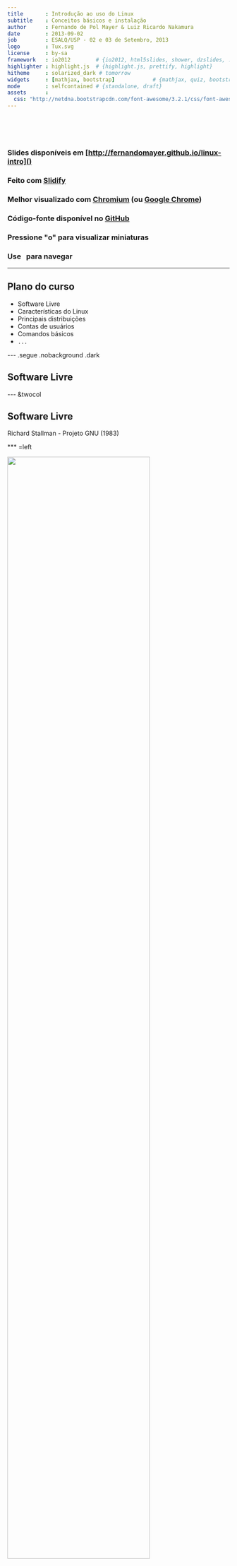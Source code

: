 ```yaml
---
title       : Introdução ao uso do Linux
subtitle    : Conceitos básicos e instalação
author      : Fernando de Pol Mayer & Luiz Ricardo Nakamura
date        : 2013-09-02
job         : ESALQ/USP - 02 e 03 de Setembro, 2013
logo        : Tux.svg
license     : by-sa
framework   : io2012        # {io2012, html5slides, shower, dzslides, ...}
highlighter : highlight.js  # {highlight.js, prettify, highlight}
hitheme     : solarized_dark # tomorrow
widgets     : [mathjax, bootstrap]            # {mathjax, quiz, bootstrap}
mode        : selfcontained # {standalone, draft}
assets      :
  css: "http://netdna.bootstrapcdn.com/font-awesome/3.2.1/css/font-awesome.css"
---
```


<!-- Algumas modificacoes necessarias enquanto o codigo do Slidify esta -->
<!-- em desenvolvimento -->
<!-- Para as marcacoes funcionarem -->
<style>
strong {
	font-weight: bold;
}
em {
	font-style: italic
}
</style>
<!-- FIM -->

<br><br><br>
### Slides disponíveis em [http://fernandomayer.github.io/linux-intro]()

### Feito com [Slidify](http://slidify.org)

### Melhor visualizado com [Chromium](http://www.chromium.org) (ou [Google Chrome](https://www.google.com/chrome))

### Código-fonte disponível no [GitHub](https://github.com/fernandomayer/linux-intro/tree/gh-pages)

### Pressione "o" para visualizar miniaturas

### Use <i class="icon-arrow-left"> &nbsp; </i><i class="icon-arrow-right"></i> para navegar

---

## Plano do curso

* Software Livre
* Características do Linux
* Principais distribuições
* Contas de usuários
* Comandos básicos
* `...`

--- .segue .nobackground .dark

## Software Livre

--- &twocol

## Software Livre

Richard Stallman - Projeto GNU (1983)

*** =left

<div class="centered">
<img src="assets/img/RMS.jpeg" width=80%/>
</div>

*** =right

<div class="centered">
<img src="assets/img/GNU.png" width=80%/>
</div>

--- &twocol

## Software Livre

Linus Torvalds - Linux (1991)

*** =left

<div class="centered">
<img src="assets/img/LT.jpeg" width=60%/>
</div>

*** =right

<div class="centered">
<img src="assets/img/Tux.svg" width=60%/>
</div>

--- &twocol

<br><br><br>
<center>
## GNU + Linux = GNU/Linux
</center>
<br><br>
*** =left

<div class="centered">
<img src="assets/img/GNU.png" width=60%/>
</div>

*** =right

<div class="centered">
<img src="assets/img/Tux.svg" width=60%/>
</div>

---

## Software Livre

### O que é software livre?

- Software que pode ser utilizado, estudado e modificado sem
    restrições
- Pode ser copiado e redistribuido (modificado ou não)
- A redistribuição tem uma única restrição: assegurar que os
    receptores tenham a mesma liberdade
- Para isso é necessário que os desenvolvedores (ou modificadores)
    disponibilizem o **código fonte**!

--- .segue bg:red

<i class="icon-unlock icon-4x pull-left icon-muted"></i>

<br><br><br>
## Atenção!
<br>
## Não confundir software **livre** com software **grátis**
<br>
## Livre como em “liberdade de expressão”, não grátis como “cerveja grátis”


---

## Software Livre

### Um software só é considerado livre quando é possível ter as 4 liberdades

0. Liberdade para usar o programa para qualquer propósito
1. Liberdade para estudar como o programa funciona, e modificá-lo para
    sua necessidade
2. Liberdade para redistribuir cópias (e ajudar o seu vizinho)
3. Liberdade para aprimorar o programa, e redistribuí-lo para que todos
    se beneficiem

---

## Software Livre

### Licenças livres

- GNU General Public License (GPL)
- BSD License
- Mozilla Public License
- MIT License
- Apache License

---

## Software Livre

### Exemplos de software livre que você já usa

- R!
- OpenOffice
- Firefox, Thunderbird
- Google Chrome (no Linux é Chromium)
- $\LaTeX$

---

## Software Livre

### Repositórios de software livre

- GitHub [http://github.com]()
- SourceForge [http://sourceforge.net]()
- Google Code [http://code.google.com]()

---

## Software Livre

### Quem usa software livre?

- Academia
- Indústria
- Governo
    - [http://www.softwarelivre.gov.br]()
    - [http://www.softwarepublico.gov.br]()
    - [https://www.serpro.gov.br]()

--- .segue bg:green
<br>
## Você!
<br>
## A internet e a WWW surgiram do mesmo movimento e princípios do software livre
<br>
## Hoje em dia a grande maioria dos sites usa o servidor Apache e banco de dados POSTGRES para funcionar

---

## Software Livre

### Vantagens do software livre

- Projetos colaborativos: pessoas com experiências e visões diferentes
    contribuem para o benefício comum
- Segurança: *Given enough eyeballs, all bugs are shallow*
- Qualidade: o que é melhor, 12 ou 1M desenvolvedores?
- Sem “caixa preta”: transparência
- Flexibilidade: você decide o que usar e quando usar
- E **também** é de graça!

---

## Software Livre

### Porque devo me importar?

- Por todas as vantagens acima
- Como cientistas
    - Devemos ser transparentes em nossas pesquisas
    - Temos que reportar aquilo que estamos fazendo
    - Temos que provar os resultados que obtemos
    - Nossa pesquisa tem que ser **reproduzível**

---

## Software Livre

### Ciência (Estatística) aberta

Um exemplo: [FOAS](http://www.foastat.org)
<br>
<div class="centered">
<img src="assets/img/foas.png" width=80%/>
</div>

--- .segue .nobackground .dark

## O Sistema Operacional GNU/Linux

--- #myslide

<script>
$('#myslide').on('slideenter', function(){
  $(this).find('article')
    .append('<iframe width="640" height="360" src="//www.youtube.com/embed/yVpbFMhOAwE?rel=0" frameborder="0" allowfullscreen></iframe>')
});
$('#myslide').on('slideleave', function(){
  $(this).find('iframe').remove();
});
</script>

---

## Sistema Operacional

- É um conjunto de programas que fazem a interface entre o usuário e o
  *hardware*
- Sua principal função é o gerenciamento de recursos e periféricos,
  interpretação de mensagens e execução de programas
- Um SO pode ser dividido em duas partes:
	- **Núcleo** ou **kernel** desempenha as funções vitais do sistema
        (baixo-nível) $\rightarrow$ **Linux**
	- **Concha** ou **Shell** é a interface entre o usuário e o
        kernel. Pode ser em um formato "cru" como a linha de comando ou
        mais amigável com janelas gráficas $\rightarrow$ **GNU**
- O conjunto de kernel Linux e dos programas GNU é o sistema operacional
  que chamamos de **GNU/Linux** (ou simplesmente Linux)


---

## Linux

<!-- ### Histórico -->
<!-- - **1969-1973** Ken Thompson e Dennis Ritchie (Bell Labs) $\rightarrow$ -->
<!--     Unix (fechado e caro) -->
<!-- - **1987** Andrew Stuart Tanenbaum $\rightarrow$ Minix (aberto) -->
<!-- - **1991** Linux Torvals $\rightarrow$ Linux -->

### Principais características

- Livre e desenvolvido voluntariamente por programadores experientes,
  hackers, e contribuidores espalhados ao redor do mundo
- Convive pacificamente com outros sistemas operacionais no mesmo
  computador (embora não seja a melhor opção...)
- Multitarefa e multiusuário
- Modular: carrega apenas o necessário e libera memória após a
  utilização
- Não há a necessidade de reiniciar o sistema após a modificar alguma
  configuração ou instalar programas (apenas na atualização de kernel)

---

## Linux

### Principais características

- Roda confortavelmente em sistemas de baixo desempenho (processadores
  antigos, pouca memória RAM)
- **Não é vulnerável à vírus!** Devido à separação de privilégios clara
    entre usuário e administrador, vírus possuem uma ação muito
    limitada, por isso são inúteis. (Esqueça o anti-vírus!)
- Suporte completo e nativo a diversos dispositivos de comunicação (USB,
  Bluetooth, ...)
	  - Raramente serão necessários drivers externos (com excessão de
        tecnologias muito novas)
- Os sistemas de arquivos usados pelo GNU/Linux (Ext3, reiserfs, ...)
  organizam os arquivos de forma inteligente evitando a
  **fragmentação**, tornando um poderoso sistema para aplicações
  exigentes e gravações intensivas. (Esqueça o desfragmentador!)

---

## Linux

### Distribuições do Linux

- Devido à sua liberdade, um grupo de pessoas, empresa ou
  organização pode decidir distribuir uma versão do Linux com diferentes
  características
	  - Facilidade de uso
	  - Foco em desempenho
	  - Agrupar programas de interesse (programação, edição gráfica,
        ...)
- Cada **distribuição** tem uma característica própria como o sistema de
  instalação, objetivo, ..., embora todas apresentem a mesma estrutura
  básica do Linux


---

### Distribuições do Linux

Veja [Distrowatch](http://distrowatch.com)

<div class="centered">
<img src="assets/img/linux_grafico.jpg" width=80%/>
</div>


--- .segue .nobackground .dark

## Ubuntu

---

## Ubuntu

### Origem

- Termo Africano para "humanidade para os outros"
- Uma distribuição Linux baseada na simplicidade, usabilidade e fácil
  instalação
- Baseado na distribuição **Debian**, e patrocinada pela empresa Canonical
- Hoje é mantida pela (ampla) comunidade, apoiada pela Canonical

---

## Ubuntu

### Características

- Novas versões lançadas a cada 6 meses (em maio e outubro)
	- Suporte (atualizações) mantido por 9 meses nas versões normais, e
      por 5 anos nas versões LTS (Long Term Support)
- Central de programas com mais de 40000 pacotes disponíveis (incluindo
  R, $\LaTeX$, $\ldots$)
- Funciona "Live": através de um pen-drive ou DVD, sem necessidade de
  instalação
- Diversos "sabores":
	- [Edubuntu](http://www.edubuntu.org)
	- [Xubuntu](http://www.xubuntu.org)
	- [Ubuntu GNOME](http://ubuntugnome.org)
	- [Ubuntu Studio](http://ubuntustudio.org)

---

## Linux

### GUIs (Graphical User Interface)

Diversas cascas (*shell*) existem para o Linux. Algumas das principais
são:
- [Gnome](http://www.gnome.org)
- [KDE](http://www.kde.org)
- [XFCE](http://www.xfce.org)
- [Unity](https://unity.ubuntu.com)

Além, é claro, do **terminal**, onde você possui uma interação mais
"direta" com o kernel (veremos adiante).

Aqui você também tem a opção de escolha!

--- .segue .nobackgroun bg:brown

<br>
## Conheça o Ubuntu 12.04 LTS e sua interface Unity
<br><br><br><br>
<center>
<i class="icon-arrow-down icon-4x icon-muted"></i>
</center>

---

### Procure, abra e mexa:

- Firefox (entre em [http://fernandomayer.github.io/linux-intro]())
- LibreOffice Writer
- LibreOffice Calc
- gedit
- TeXMaker
- Nautilus
- R (ver link para RStudio Server)

---

## Linux

### Estrutura básica de diretórios

**O mais importante:** no Linux os diretórios são separados por `/` e
  não por `\` como no Windows
- Além disso, uma `/` (barra sozinha) tem um significado especial: é a
  **raíz de todo o sistema**, ou seja, todos os diretórios começam a
  partir dela.

Alguns dos principais diretórios são:
- `/bin`: arquivos executáveis de programas
- `/boot`: arquivos de inicialização do sistema
- `/etc`: arquivos de configuração
- `/usr`: arquivos de programas (a maior parte)
- `/home`: arquivos pessoais do usuário

---

### Estrutura básica de diretórios

<div class="centered">
<img src="assets/img/fhs.jpg" width=70%/>
</div>

--- .segue bg:green

<i class="icon-home icon-4x pull-left icon-muted"></i>

<br><br><br><br><br><br><br>
## Não há lugar como o nosso `/home`

--- 

## Linux

### O diretório `/home`

- O único diretório que você terá acesso (permissão de leitura e
  gravação) como usuário comum
- Cada usuário (em um mesmo computador) possui seu diretório no `/home`,
  completamente independente um do outro
	  - `/home/fernando`
	  - `/home/nakamura`
- Cada usuário possui um nome e uma senha para login
- Arquivos de configuração pessoais ficam sempre em `/home/usuario`

---

## Linux

### Contas de usuários

- Um conceito fundamental no Linux é a distinção clara entre usuário
  comum e o usuário `root`, ou o **super-usuário**
- O usuário `root` é único, e ocupa o posto mais alto na hierarquia de
  permissões (pode fazer tudo!)
- Os usuários comuns (no plural) possuem ações limitadas (por exemplo,
  não podem instalar programas) e acesso apenas ao `/home`
- Para um (ou mais) usuários pode ser atribuído os privilégios do `root`
  $\rightarrow$ são os **sudoers** (este é o padrão adotado pelo Ubuntu)

<div class="alert alert-info">
 <p>Esse é um dos motivos da grande segurança proporcionada pela Linux!</p>
</div>

---

### A fisionomia dos super-usuários

<div class="centered">
<img src="assets/img/super-users.jpg" width=80%/>
</div>

--- .segue .nobackground .dark

## <i class="icon-terminal icon-muted"></i> O Terminal 

---

## Linux

### Terminal

- O terminal (ou *shell*) é um interpretador de comandos que permite a
  interação entre o usuário e o sistema de uma forma mais direta

<div class="centered">
<img src="assets/img/kernel.png"/>
</div>


---

## Linux

### Terminal

- O terminal padrão do Linux é o `Bash`, mas existem outros (`sh`,
  `zsh`, ...)
- Um terminal pode ser:
	- **Interativo**: comandos são digitados e imediatamente executados
	- **Não interativo**: comandos são organizados em um *script* e
        depois executados (*shell script*)
- Um terminal pode ser aberto como um programa comum na interface (GUI)
  do Linux
- Ou, sem interface gráfica através dos comandos `<Ctrl><Alt><F1>`
	- Do `<F1>` ao `<F6>` são terminais independentes
	- A interface gráfica fica no `<F7>`

---

## Linux

### Abra um terminal (na GUI):

```bash
aluno@lce:~$
```
- Tudo que está antes de `:` é o usuário logado (`aluno`) e o nome da
  máquina (`lce`)
- Depois de `:` fica o diretório atual
	- O símbolo `~` é um atalho (*alias*) para `/home/usuario`
- Veja:
	- `pwd` mostra o diretório atual
	- `ls` lista os diretórios e arquivos presentes no diretório atual
	- `whoami` (em caso de dúvida existencial...)

---

## Linux

### Terminal

- Em caso de dúvida sobre como funciona um comando ou sua utilidade,
  abra a página de ajuda com o `man`. Por exemplo,

```bash
aluno@lce:~$ man ls
```
- Navegue com as setas e aperte `q` para sair e voltar ao terminal
- Muitas opções podem ser passadas a um comando, sempre precedidas de
  `-`, e com um espaço. Por exemplo

```bash
aluno@lce:~$ ls -l
```
- A opção (*flag*) `-l` faz com que a saída do `ls` seja em formato de
  lista

---

## Linux

### Terminal

Mais opções podem ser passadas ao mesmo tempo. Por exemplo

```bash
aluno@lce:~$ ls -lah
```
Estas três opções juntas fazem com que o `ls`:
- Retorne uma lista `l`
- Mostre os arquivos ocultos `a` (ou `--all`)
- Mostre os tamanhos dos arquivos em formato para humanos `h`

--- bg:red

## Importante!

### Arquivos ocultos

- Um arquivo (ou diretório) oculto no Linux é simplesmente um arquivo que
	contém um ponto (`.`) na frente do nome.
- Por exemplo:
	- `arquivo.txt` é um arquivo normal
	- `.arquivo.txt` é um arquivo oculto
- Normalmente são utilizados para arquivos de configuração
- No Nautilus, aperte `<Ctrl><h>` para habilitar/desabilitar a
  visualização destes arquivos

---

## Linux

### Terminal

A saída do comando `ls -lah` mostra uma série de resultados
interessantes. Por exemplo:

```bash
fernando@kirk:~$ ls -lah
total 11M
drwxr-xr-x 42 fernando fernando 4,0K Ago 30 15:24 .
drwxr-xr-x  4 root     root     4,0K Jul 25 22:59 ..
drwx------  3 fernando fernando 4,0K Ago 30 12:37 .dropbox
drwx------ 31 fernando fernando 4,0K Ago 30 12:37 Dropbox
drwxr-xr-x 13 fernando fernando 4,0K Ago 27 22:29 Music
-rw-rw-r--  1 fernando fernando   47 Jul 26 04:12 .Renviron
-rw-rw-r--  1 fernando fernando  780 Ago 22 14:23 .Rprofile
drwxrwxr-x  9 fernando fernando 4,0K Ago  6 14:08 Ubuntu One
drwxr-xr-x  4 fernando fernando 4,0K Ago 28 00:58 Videos
```

---

## Linux

### Terminal

De trás pra frente temos

- O nome do arquivo ou diretório
	- Um ponto `.` significa **este diretório**
	- Dois pontos `..` representa o **diretório acima**
- A data de última modificação
- O tamanho do arquivo, em Kb, MB ou GB (porque usamos a opção `h`)
- O dono (usuário) do arquivo/diretório e o grupo ao qual pertence
	- Normalmente um usuário pertence à vários grupos que dão acesso à
      arquivos comuns (não iremos nos aprofundar em permissões de
      grupos)
- O número de arquivos contidos em um diretório (para arquivos será
  sempre 1)
- As permissões de acesso

---

## Linux

### Permissões

A primeira coluna mostra as permissões para cada arquivo/diretório, e
funciona assim:

<div class="centered">
<img src="assets/img/perms.png"/>
</div>
<br>

- O primeiro *string* mostra se é um diretório `d` ou um arquivo comum
  `-`
- Os outros 9 caracteres são divididos em três grupos, referente às
  permissões de usuário (dono), do grupo, e demais usuários

---

## Linux

### Permissões

As permissões para o usuário, grupo e demais podem ser

Caracter | Permissão
---------|----------
`r`      | Permissão de leitura (*read*)
`w`      | Permissão de escrita (*write*)
`x`      | Permissão de execução (*execute*)
`-`      | Permissão desabilitada

---

## Linux

### Permissões

Dessa forma,

```bash
drwxr-xr-x 13 fernando fernando 4,0K Ago 27 22:29 Music
-rw-rw-r--  1 fernando fernando  780 Ago 22 14:23 .Rprofile
```

- `Music` é um diretório (`d`), do usuário `fernando`, do grupo
  `fernando`
	  - O dono possui permissão de gravação, escrita e execução (`rwx`)
	  - O grupo e os demais possuem permissão de leitura e execução (`r-x`)
- `.Rprofile` é um arquivo comum (`-`) (e oculto!)
      - O dono e o grupo possuem permissão de leitura e gravação (`rw-`)
	  - Os demais possuem permissão de leitura apenas (`r--`)

---

## Linux

### Terminal

Para mudar de diretório, use o comando `cd` (*change directory*)

```bash
aluno@lce:~$ cd Documentos
aluno@lce:~/Documentos$
```

Note que `Documentos` é um diretório que está em `/home/aluno`. Como
você já está em `/home/aluno` não é necessário especificar todo o
caminho novamente, mas esse comando é equivalente a

```bash
aluno@lce:~$ cd /home/aluno/Documentos
```
Ou

```bash
aluno@lce:~$ cd ~/Documentos
```

---

### Tente a seguinte sequência de comandos:

Um `#` é um comentário

```bash
cd /
pwd
ls
cd /home
pwd
ls
cd /usr
pwd
ls
cd # O que acontece aqui?
pwd
ls
cd ~ # E aqui?
pwd
ls
```

---

### Agora veja

```bash
aluno@lce:~$ cd Documentos
aluno@lce:~/Documentos$ pwd
/home/aluno/Documentos
aluno@lce:~/Documentos$ cd ..
aluno@lce:~$ pwd
/home/aluno
aluno@lce:~$ cd -
aluno@lce:~/Documentos$ pwd
/home/aluno/Documentos
```
<br>
- `cd ..` volta um diretório acima (lembra do `..` no `ls -lah`?)
- `cd -` volta para o último diretório visitado

---

## Linux

### Terminal

Para **criar** um diretório, use o comando `mkdir` (*make directory*)

```bash
aluno@lce:~$ ls
aluno@lce:~$ mkdir curso_linux
aluno@lce:~$ ls
aluno@lce:~$ cd curso_linux
aluno@lce:~/curso_linux$ ls
```

---

## Importante!

### Nomes de comandos e diretórios

- Os nomes de comandos são *case-sensitive*, ou seja

<center>
`ls` $\neq$ `Ls` $\neq$ `LS`
</center>

- Os nomes de diretórios e arquivos são *case-sensitive*, portanto

<center>
`curso_linux` $\neq$ `Curso_linux` $\neq$ `Curso_Linux` $\neq$ `CURSO_LINUX`
</center>

- Note que você pode ter o mesmo nome de diretório capitalizado
  diferente em um mesmo lugar, mas serão independentes

- Os nomes de diretórios e arquivos *podem* conter espaços (ex.: `curso
  linux`), mas você realmente não vai querer fazer isso
  <i class="icon-smile"></i>

- Use o `<Tab>` para autocompletar comandos e nomes de arquivos/diretórios!

---

## Linux

### Terminal

Para **remover** um diretório, use o comando `rm` (*remove*)

```bash
aluno@lce:~$ rm -r curso_linux
aluno@lce:~$ ls
```

- A opção `-r` é necessária para remover recursivamente um diretório
- Se o diretório estiver vazio, podemos usar apenas `rmdir curso_linux`

<div class="alert alert-info">
 <p>Cuidado! Remover pelo terminal não tem volta!</p>
</div>

---

## Linux

### Terminal

Para **criar** um arquivo de texto, podemos usar o gedit

```bash
aluno@lce:~$ mkdir curso_linux
aluno@lce:~$ cd curso_linux/
aluno@lce:~/curso_linux$ ls
aluno@lce:~/curso_linux$ gedit arquivo.txt &
```
- Escreva alguma coisa, salve e feche o programa
- Note o `&` no final do comando: ele serve para executar e retornar
  para a linha de comando (caso contrário, o terminal ficaria "ocupado")
<div class="alert alert-info">
 <p>O comando `gedit` também pode ser usado para **abrir** arquivos de
  texto já existentes</p>
</div>

---

## Linux

### Terminal

Para **copiar** um arquivo usamos o `cp` (*copy-paste*) que tem a
seguinte sintaxe

```bash
cp <arquivo original> <arquivo cópia>
```
Por exemplo, para copiar `arquivo.txt` de `/home/aluno/curso_linux` para
`/home/aluno/Documentos`

```bash
aluno@lce:~/curso_linux$ cp arquivo.txt /home/aluno/Documentos
```
Note que qualquer um destes comandos faria a mesma coisa

```bash
cp arquivo.txt ~/Documentos
cp arquivo.txt ../Documentos
```

---

## Linux

### Terminal

Para copiar um arquivo de um diretório para o atual, por exemplo

```bash
aluno@lce:~/curso_linux$ cd ../Documentos
aluno@lce:~/Documentos$ cp ~/curso_linux/arquivo.txt .
```
- Note que o ponto `.` no final representa o diretório atual

Para copiar **todos** os arquivos de um diretório para outro

```bash
aluno@lce:~/Documentos$ cd
aluno@lce:~$ cp curso_linux/* Downloads
```
- O asterisco `*` dentro de um diretório significa "tudo" que estiver
  dentro dele

---

## Linux

### Terminal

Para **mover** um arquivo entre diretórios usamos o `mv` (*move*), que
possui a mesma sintaxe e funciona da mesma forma que o `cp`. Por exemplo

```bash
aluno@lce:~$ mv curso_linux/arquivo.txt .
```
O comando `mv` também serve para **renomear** um arquivo, se for
aplicado no mesmo diretório. Por exemplo, para renomear `arquivo.txt`
para `arquivo_curso.txt`

```bash
aluno@lce:~$ mv arquivo.txt arquivo_curso.txt
```

---

## Linux

### Terminal

Para **remover** um arquivo qualquer, usamos o `rm` novamente

```bash
aluno@lce:~$ rm arquivo_curso.txt
```

Para remover todos os arquivos de um diretório, mas sem remover o
diretório em si também usamos o `*`

```bash
aluno@lce:~$ rm curso_linux/*
```
<div class="alert alert-info">
<p>Novamente cuidado! O rm vai remover tudo sem nenhum aviso e sem
 possibilidade de restauração!</p>
</div>

---

## Linux

### Alguns comandos úteis para arquivos de texto

```bash
# mostra o tipo de arquivo, codificação de carecteres, ...
aluno@lce:~$ file arquivo.txt 
# imprime na tela todo o conteúdo do arquivo
aluno@lce:~$ cat arquivo.txt 
# imprime as 10 primeiras linhas
aluno@lce:~$ head arquivo.txt 
# imprime as 10 últimas linhas
aluno@lce:~$ tail arquivo.txt 
```

---

## Exercícios

1. Visite os seguintes diretórios, utilizando o comando `cd`, use `pwd`
para conferir o local e `ls` para listar o conteúdo
	- `/home`, `/proc`, `/boot`, `/usr/bin`
2. Em `/home/aluno` crie um diretório com seu nome e
	1. Entre nesse diretório e crie um novo diretório chamado
      `curso_linux`
	2. Crie um arquivo de texto (`teste.txt`) com algum conteúdo
	- Crie outro arquivo de texto oculto (`.oculto.txt`)
	- Copie `teste.txt` para o seu diretório `curso_linux`
	- Copie `teste.txt` para o diretório `~/Documentos`
	- Renomeie `teste.txt` para `delete.txt`
	- Mova `delete.txt` para o diretório `curso_linux`
	- Remova o diretório `curso_linux`
	- O que sobrou no diretório com seu nome?

---

## Desafio

### Baixar e instalar o Rgedit plugin

1. Baixar o código fonte em [http://rgedit.sourceforge.net]()
2. Descompactar o arquivo pelo terminal
	- Dica: `tar -jxvf <arquivo.tar.bz2>`
3. Entre no diretório descompactado
4. Abra o `ReadMe.txt` no `gedit` e leia as instruções
	- Dica: você está usando o gedit3 (verifique a versão pelo menu
      do prórpio programa)
5. Abra o gedit, habilite o plugin (conforme descrito no `ReadMe.txt`) e
   tente rodar algum comando do R

>- Você está usando uma conta de usuário comum (`aluno`). Porque então
	conseguiu instalar alguma coisa no sistema??

--- .segue .nobackground .dark

## Instalação do Ubuntu

---

## Antes de tudo:

### Faça um backup dos seus dados!

### Se você planeja instalar lado-a-lado com o Windows, terá que fazer a desfragmentação da partição

### Baixar a última versão do Ubuntu (13.04 codinome Raring Ringtail)

- Entre em [http://ubuntu.c3sl.ufpr.br/releases/raring]()
	  - Escolha a versão 32 bits para computadores antigos (com menos de
        3 GB de RAM)
	  - Escolha a versão 64 bits para computadores mais novos (com
        Windows 8 ou com mais de 3 GB de RAM)
- Gravar a imagem (`iso`) em um DVD ou criar um pen-drive

---

### Criando um pen-drive de inicialização

- Iniciar o sistema por um pen-drive é mais rápido do que pelo DVD
- Se for usar o Windows, é necessário baixar e instalar o
  [Universal USB Installer](http://www.pendrivelinux.com/universal-usb-installer-easy-as-1-2-3/)
	  - Siga as instruções do
        [site do Ubuntu](http://www.ubuntu.com/download/desktop/create-a-usb-stick-on-windows)
- Se estiver usando um computador do Lab no Linux, abra o "Criador de
  discos de inicialização" ou `usb-creator` (já instalado)

### Para iniciar a instalação

- Insira o pen-drive ou DVD, reinicie e espera até carregar o sistema
	- Caso não entre, reinicie novamente e durante a inicialização
      aperte `F12` ou `Esc` para escolher o dispositivo de inicialização

---

### Mas, antes de entrar na Matrix ...

<div class="centered">
<img src="assets/img/3d-matrix.jpg" width=70%/>
</div>

---

## Tipos de partições


---

## Sistemas de arquivos

---

### Falta

Instalação do sistema

- Tipo de patições: primária, lógica, etc
- Sistemas de arquivos
- Problemas com windows 8

Instalação de pacotes

- Central de software
- Synaptic
- apt
- Principais

---

### sudo
<br><br>
<div class="centered">
<img src="assets/img/sandwich.png"/>
</div>

---

## Onde buscar ajuda (geral)

Sites

- Google nunca falha
- [Ubuntu Forums](http://ubuntuforums.org)
- [Ubuntu Forums Português](http://ubuntuforum-br.org)

Apostilas

- [Guia FOCA](http://www.guiafoca.org)
- [Linux Básico - PET Computação UFPR](http://www.inf.ufpr.br/nicolui/Docs/Livros/LinuxBasico)
- [Outra apostila do PET UFPR (em PDF)](http://pet.inf.ufpr.br/Apostilas/ApostilaLinux.pdf)

